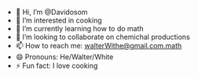 - 👋 Hi, I’m @Davidosom
- 👀 I’m interested in cooking
- 🌱 I’m currently learning how to do math
- 💞️ I’m looking to collaborate on chemichal productions
- 📫 How to reach me: walterWithe@gmail.com.math
- 😄 Pronouns: He/Walter/White
- ⚡ Fun fact: I love cooking

<!---
Davidosom/Davidosom is a ✨ special ✨ repository because its `README.md` (this file) appears on your GitHub profile.
You can click the Preview link to take a look at your changes.
--->
